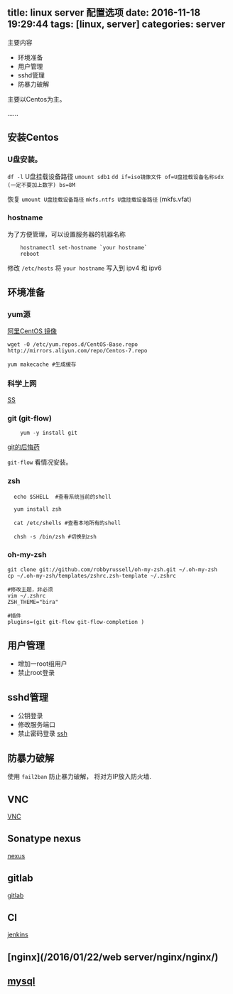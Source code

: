 title: linux server 配置选项
date: 2016-11-18 19:29:44
tags: [linux, server]
categories: server
---

主要内容
* 环境准备
* 用户管理
* sshd管理
* 防暴力破解

主要以Centos为主。

......<!-- more -->

## 安装Centos
### U盘安装。
`df -l` U盘挂载设备路径 
`umount sdb1` 
`dd if=iso镜像文件 of=U盘挂载设备名称sdx (一定不要加上数字) bs=8M `

恢复
`umount U盘挂载设备路径`
`mkfs.ntfs U盘挂载设备路径`  (mkfs.vfat)

### hostname
为了方便管理，可以设置服务器的机器名称

		hostnamectl set-hostname `your hostname`
		reboot

修改 `/etc/hosts` 将 `your hostname` 写入到 ipv4 和 ipv6


## 环境准备

### yum源
[阿里CentOS 镜像](http://mirrors.aliyun.com/help/centos)

```
wget -O /etc/yum.repos.d/CentOS-Base.repo http://mirrors.aliyun.com/repo/Centos-7.repo 

yum makecache #生成缓存
```

### 科学上网
[SS](/2016/05/05/other/shadowsocks)


### git (git-flow)
		yum -y install git

[git的后悔药](/2016/05/03/devEnv/git/git/)

`git-flow` 看情况安装。


### zsh
```
  echo $SHELL  #查看系统当前的shell

  yum install zsh
  
  cat /etc/shells #查看本地所有的shell
  
  chsh -s /bin/zsh #切换到zsh
```

###  oh-my-zsh
```
git clone git://github.com/robbyrussell/oh-my-zsh.git ~/.oh-my-zsh
cp ~/.oh-my-zsh/templates/zshrc.zsh-template ~/.zshrc
  
#修改主题，非必须
vim ~/.zshrc
ZSH_THEME="bira"

#插件
plugins=(git git-flow git-flow-completion )
```

## 用户管理
* 增加一root组用户
* 禁止root登录

## sshd管理
* 公钥登录
* 修改服务端口
* 禁止密码登录
[ssh](/2016/01/26/linux/service/2-1%20sshd/)


## 防暴力破解
使用 `fail2ban` 防止暴力破解， 将对方IP放入防火墙.


## VNC
[VNC](/2016/10/10/linux/vnc/)

## Sonatype nexus
[nexus](/)

## gitlab
[gitlab](/tags/gitlab/)


## CI
[jenkins](/tags/jenkins/)


## [nginx](/2016/01/22/web server/nginx/nginx/)


## [mysql](/categories/mysql/)




